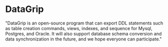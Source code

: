 # DataGrip

"DataGrip is an open-source program that can export DDL statements such as table creation commands, views, indexes, and sequence for Mysql, Postgres, and Oracle. 
It will also support database schema conversion and data synchronization in the future, and we hope everyone can participate."
